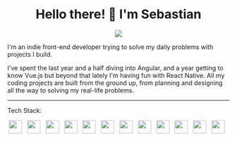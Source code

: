 <h1 align="center">Hello there! 👋 I'm Sebastian</h1>


<p align="center">
  <!-- Typing SVG by DenverCoder1 - https://github.com/DenverCoder1/readme-typing-svg -->
  <a href="https://github.com/DenverCoder1/readme-typing-svg">
    <img src="https://readme-typing-svg.demolab.com/?lines=Front-end%20developer;3%2B%20years%20of%20coding%20experience;Always%20learning%20new%20things&font=Fira%20Code&center=true&width=440&height=45&color=f75c7e&vCenter=true&pause=1000&size=22" /></a>
</p>

<p >I'm an indie front-end developer trying to solve my daily problems with projects I build.</p>

<p align="left">I've spent the last year and a
half diving into Angular, and a year getting to know Vue.js but beyond that lately I'm having fun with React Native. 
All my coding projects are built from the ground up, from planning and designing all the way to solving my real-life problems.

-----------------------------

Tech Stack: 
<p align="center">
<img  width="30px" src="https://cdn.jsdelivr.net/gh/devicons/devicon@latest/icons/html5/html5-original.svg" /> &nbsp;
<img  width="30px" src="https://cdn.jsdelivr.net/gh/devicons/devicon@latest/icons/css3/css3-original.svg" /> &nbsp;
<img  width="30px" src="https://cdn.jsdelivr.net/gh/devicons/devicon@latest/icons/bootstrap/bootstrap-original.svg" /> &nbsp;
<img  width="30px" src="https://cdn.jsdelivr.net/gh/devicons/devicon@latest/icons/javascript/javascript-original.svg" /> &nbsp;
<img  width="30px" src="https://cdn.jsdelivr.net/gh/devicons/devicon@latest/icons/typescript/typescript-original.svg" /> &nbsp;
<img  width="30px" src="https://cdn.jsdelivr.net/gh/devicons/devicon@latest/icons/angular/angular-original.svg"/> &nbsp;
<img  width="30px" src="https://cdn.jsdelivr.net/gh/devicons/devicon@latest/icons/ngrx/ngrx-original.svg" /> &nbsp;
<img  width="30px" src="https://cdn.jsdelivr.net/gh/devicons/devicon@latest/icons/rxjs/rxjs-original.svg" /> &nbsp;
<img  width="30px" src="https://cdn.jsdelivr.net/gh/devicons/devicon@latest/icons/vuejs/vuejs-original.svg"/> &nbsp;
<img  width="30px" src="https://cdn.jsdelivr.net/gh/devicons/devicon@latest/icons/react/react-original.svg" /> &nbsp;
<img  width="30px" src="https://cdn.jsdelivr.net/gh/devicons/devicon@latest/icons/jest/jest-plain.svg" /> &nbsp;
<img  width="30px" src="https://cdn.jsdelivr.net/gh/devicons/devicon@latest/icons/git/git-original.svg" /> &nbsp;
</p>
